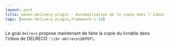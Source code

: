 ```yaml
---
layout: post
title: maven-delivery-plugin - Automatisation de la copie dans l'inbox Delreco
tags: [maven-delivery-plugin,framework-1-18]
---
```

Le goal ```delreco``` propose maintenant de faire la copie du livrable dans l'inbox de DELRECO : ```\\br-delreco\DEPOT\```.
